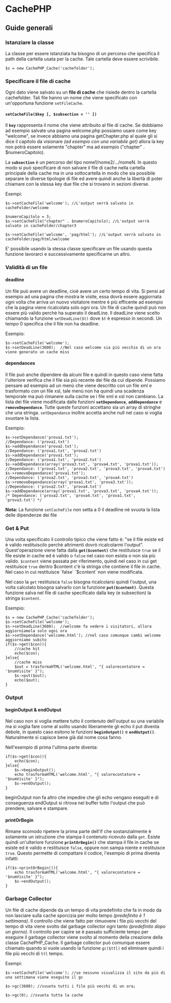 CachePHP
===========

Guide generali
--------------

### Istanziare la classe

La classe per essere istanziata ha bisogno di un percorso che specifica il path della cartella usata per la cache. Tale cartella deve essere scrivibile.

	$s = new CachePHP_Cache('cachefolder');

### Specificare il file di cache

Ogni dato viene salvato su un **file di cache** che risiede dentro la cartella cachefolder. Tali file hanno un nome che viene specificato con un'opportuna funzione `setFileCache`.

#### `setCacheFile($key [, $subsection = '' ])`

 Il **`key`** rappresenta il nome che viene attribuito al file di cache. Se dobbiamo ad esempio salvate una pagina welcome.php possiamo usare come key "welcome", se invece abbiamo una pagina getChapter.php al quale gli si dice il capitolo da visionare _(ad esempio con una variabile get)_ allora la key non potrà essere solamente "chapter" ma ad esempio ("chapter" . $numeroCapitolo). 

La **`subsection`** è un percorso del tipo nome1/nome2/.../nomeN. In questo modo si può specificare di non salvare il file di cache nella cartella principale della cache ma in una sottocartella in modo che sia possibile separare le diverse tipologie di file ed avere quindi anche la libertà di poter chiamare con la stessa key due file che si trovano in sezioni diverse.

Esempi:

	$s->setCacheFile('welcome'); //L'output verrà salvato in cacheFolder/welcome

	$numeroCapitolo = 3;
	$s->setCacheFile("chapter" . $numeroCapitolo); //L'output verrà salvato in cacheFolder/chapter3

	$s->setCacheFile('welcome', 'pag/html'); //L'output verrà salvato in cacheFolder/pag/html/welcome
	
E' possibile usando la stessa classe specificare un file usando questa funzione lavorarci e successivamente specificarne un altro.

### Validità di un file

#### deadline

Un file può avere un deadline, cioè avere un certo tempo di vita. Si pensi ad esempio ad una pagina che mostra le visite, essa dovrà essere aggiornata ogni volta che arriva un nuovo visitatore mentre è più efficente ad esempio che la pagina viene ricalcolata solo ogni ora. Un file di cache quindi può non essere più valido perchè ha superato il deadLine. Il deadLine viene scelto chiamando la funzione `setDeadLine($t)` dove `$t` è espresso in secondi. Un tempo 0 specifica che il file non ha deadline.

Esempio:

	$s->setCacheFile('welcome');
	$s->setDeadLine(3600); 	//Nel caso welcome sia più vecchio di un ora viene generato un cache miss

#### dependances

Il file può anche dipendere da alcuni file e quindi in questo caso viene fatta l'ulteriore verifica che il file sia più recente dei file da cui dipende.
Possiamo pensare ad esempio ad un menù che viene descritto con un file xml e trasformato con un file xsl, tale menù non ha quindi una scadenza temporale ma può rimanere sulla cache se i file xml e xsl non cambiano. La lista dei file viene modificata dalle funzioni **`setDependance`**, **`addDependance`** e **`removeDependance`**. Tutte queste funzioni accettano sia un array di stringhe che una stringa. `setDependance` inoltre accetta anche null nel caso si voglia svuotare la lista.

Esempio:

	$s->setDependance('prova1.txt'); 
	//Dependance: ('prova1.txt')
	$s->addDependance('prova2.txt');
	//Dependance: ('prova1.txt', 'prova2.txt')
	$s->addDependance('prova1.txt');
	//Dependance: ('prova1.txt', 'prova2.txt')
	$s->addDependance(array('prova3.txt', 'prova4.txt', 'prova1.txt'));
	//Dependance: ('prova1.txt', 'prova2.txt', 'prova3.txt', 'prova4.txt')
	$s->removeDependance('prova1.txt');
	//Dependance: ('prova2.txt', 'prova3.txt', 'prova4.txt')
	$s->removeDependance(array('prova1.txt', 'prova3.txt'));
	//Dependance: ('prova2.txt', 'prova4.txt')
	$s->addDependance(array('prova1.txt', 'prova3.txt', 'prova4.txt'));
	/* Dependance: ('prova2.txt', 'prova4.txt', 'prova1.txt', 'prova3.txt') */

**Nota:** La funzione `setCacheFile` non setta a 0 il deadline nè svuota la lista delle dipendenze dei file

### Get & Put

Una volta specificato il controllo tipico che viene fatto è: "se il file esiste ed è valido restituiscilo perchè altrimenti dovrò ricalcolarmi l'output".
Quest'operazione viene fatta dalla **`get($content)`** che restituisce `true` se il file esiste in cache ed è valido o `false` nel caso non esista o non sia più valido. `$content` viene passata per riferimento, quindi nel caso in cui get restituisce `true` dentro $content c'è la stringa che contiene il file in cache. Nel caso in cui restituisce `false` `$content` non viene modificata.

Nel caso la `get` restituisca `false` bisogna ricalcolarsi quindi l'output, una volta calcolato bisogna salvarlo con la funzione **`put($content)`**. Questa funzione salva nel file di cache specificato dalla key (e subsection) la stringa `$content`.

Esempio:

	$s = new CachePHP_Cache('cachefolder');
	$s->setCacheFile('welcome');
	$s->setDeadLine(3600); 	//welcome fa vedere i visitatori, allora aggiorniamola solo ogni ora
	$s->setDependance('welcome.html'); //nel caso comunque cambi welcome aggiorniamo subito
	if($s->get($con)){
		//cache hit
		echo($con);
	}else{
		//cache miss
		$out = trasformaHTML('welcome.html', "{ valorecontatore = '$numVisite' }");
		$s->put($out);
		echo($out);
	}

### Output

#### beginOutput & endOutput

Nel caso non si voglia mettere tutto il contenuto dell'output su una variabile ma si voglia fare come al solito usando liberamente gli echo il put diventa debole, in questo caso esitono le funzioni **`beginOutput()`** e **`endOutput()`**. Naturalmente si capisce bene già dal nome cosa fanno.

Nell'esempio di prima l'ultima parte diventa:
	
	if($s->get($con)){
		echo($con);
	}else{
		$s->beginOutput();
		echo trasformaHTML('welcome.html', "{ valorecontatore = '$numVisite' }");
		$s->endOutput();
	}

beginOutput non fa altro che impedire che gli echo vengano eseguiti e di conseguenza endOutput si ritrova nel buffer tutto l'output che può prendere, salvare e stampare.

#### printOrBegin

Rimane scomodo ripetere la prima parte dell'if che sostanzialmente è solamente un istruzione che stampa il contenuto ricevuto dalla `get`. Esiste quindi un'ulteriore funzione **`printOrBegin()`** che stampa il file in cache se esiste ed è valido e restituisce `false`, oppure non sampa niente e restituisce `true`. Questo permette di compattare il codice, l'esempio di prima diventa infatti:

	if($s->printOrBegin()){
		echo trasformaHTML('welcome.html', "{ valorecontatore = '$numVisite' }");
		$s->endOutput();
	}


### Garbage Collector

Un file di cache dipende da un tempo di vita predefinito che fa in modo da non lasciare sulla cache sporcizia per molto tempo _(predefinito è 1 settimana)_. Il controllo che viene fatto per rimuovere i file più vecchi del tempo di vita viene svolto dal garbage collector ogni tanto _(predefinito dopo un giorno)_. Il controllo per capire se è passato sufficiente tempo per eseguire il garbage collector viene svolto al momento della creazione della classe CachePHP_Cache. Il garbage collector può comunque essere chiamato quando si vuole usando la funzione `gc($ttl)` ed eliminare quindi i file più vecchi di `ttl` tempo.

Esempi:

	$s->setCacheFile('welcome'); //se nessuno visualizza il sito da più di una settimana viene eseguito il gc

	$s->gc(3600); //svuota tutti i file più vecchi di un ora;

	$s->gc(0); //svuota tutta la cache

